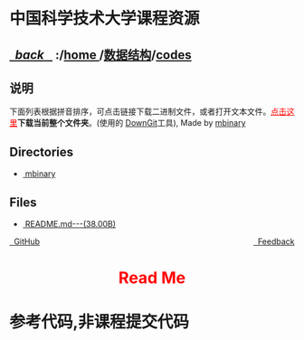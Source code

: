 
<!--
<head>
    <meta http-equiv="content-type" content="text/html; charset=utf-8">
    <title> 中国科学技术大学课程资源</title>
</head>
-->
# 中国科学技术大学课程资源

<div>
  <h2>
    <a href="../index.html">&nbsp;&nbsp;<i class="fa fa-level-up">back </i>&nbsp;&nbsp;</a>
    :/<a href="../../index.html">home <i class="fa fa-home"></i></a>/<a href="../index.html">数据结构</a>/<a href="index.html">codes</a>
  </h2>
</div>

## 说明
下面列表根据拼音排序，可点击链接下载二进制文件，或者打开文本文件。<a href="http://downgit.zhoudaxiaa.com/#/home?url=https://github.com/USTC-Resource/USTC-Course/tree/master/数据结构/codes" style="color:red" target="_black">点击这里</a>**下载当前整个文件夹**。(使用的 [DownGit](http://downgit.zhoudaxiaa.com)工具), Made by [mbinary](https://mbinary.xyz)

## Directories
<ul><li><a href="mbinary/index.html"><i class="fa fa-folder"></i>&nbsp;mbinary</a></li></ul>

## Files
<ul><li><a href="https://raw.githubusercontent.com/USTC-Resource/USTC-Course/master/数据结构/codes/README.md"><i class="fa fa-pencil-square-o"></i>&nbsp;README.md---(38.00B)</a></li></ul>

<div style="text-decration:underline;display:inline">
  <a href="https://github.com/USTC-Resource/USTC-Course.git" target="_blank" rel="external"><i class="fa fa-github"></i>&nbsp; GitHub</a>
  <a href="mailto:&#122;huheqin1@gmail?subject=反馈与建议" style="float:right" target="_blank" rel="external"><i class="fa fa-envelope"></i>&nbsp; Feedback</a>
</div>


<h1 style="color:red;text-align:center;">Read Me</h1>

<h1 id="_1">参考代码,非课程提交代码</h1>
